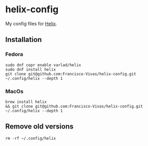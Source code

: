 # helix-config
My config files for [Helix](https://helix-editor.com/).

## Installation
### Fedora
```
sudo dnf copr enable varlad/helix
sudo dnf install helix
git clone git@github.com:Francisco-Vivas/helix-config.git ~/.config/helix --depth 1
```

### MacOs
```
brew install helix
&& git clone git@github.com:Francisco-Vivas/helix-config.git ~/.config/helix --depth 1
```

## Remove old versions
```
rm -rf ~/.config/helix
```
